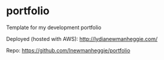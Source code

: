 # portfolio
Template for my development portfolio

Deployed (hosted with AWS):
http://lydianewmanheggie.com/

Repo:
https://github.com/lnewmanheggie/portfolio
